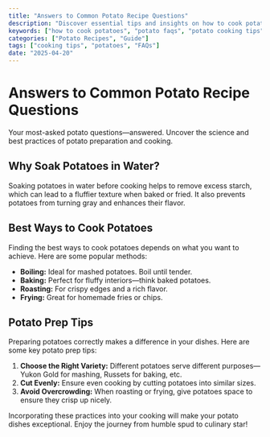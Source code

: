 ```yaml
---
title: "Answers to Common Potato Recipe Questions"
description: "Discover essential tips and insights on how to cook potatoes, including best practices, common FAQs, and cooking methods."
keywords: ["how to cook potatoes", "potato faqs", "potato cooking tips"]
categories: ["Potato Recipes", "Guide"]
tags: ["cooking tips", "potatoes", "FAQs"]
date: "2025-04-20"
---
```


# Answers to Common Potato Recipe Questions

Your most-asked potato questions—answered. Uncover the science and best practices of potato preparation and cooking.

## Why Soak Potatoes in Water?

Soaking potatoes in water before cooking helps to remove excess starch, which can lead to a fluffier texture when baked or fried. It also prevents potatoes from turning gray and enhances their flavor.

## Best Ways to Cook Potatoes

Finding the best ways to cook potatoes depends on what you want to achieve. Here are some popular methods:

- **Boiling:** Ideal for mashed potatoes. Boil until tender.  
- **Baking:** Perfect for fluffy interiors—think baked potatoes.  
- **Roasting:** For crispy edges and a rich flavor.  
- **Frying:** Great for homemade fries or chips.  

## Potato Prep Tips

Preparing potatoes correctly makes a difference in your dishes. Here are some key potato prep tips:

1. **Choose the Right Variety:** Different potatoes serve different purposes—Yukon Gold for mashing, Russets for baking, etc.
2. **Cut Evenly:** Ensure even cooking by cutting potatoes into similar sizes.
3. **Avoid Overcrowding:** When roasting or frying, give potatoes space to ensure they crisp up nicely.

Incorporating these practices into your cooking will make your potato dishes exceptional. Enjoy the journey from humble spud to culinary star!
